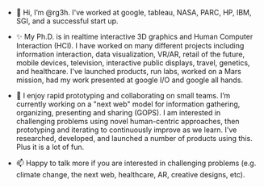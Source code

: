 - 👋 Hi, I’m @rg3h. I've worked at google, tableau, NASA, PARC, HP, IBM, SGI, and a successful start up.


- ✨ My Ph.D. is in realtime interactive 3D graphics and Human Computer Interaction (HCI). I have worked on many different projects including information interaction, data visualization, VR/AR, retail of the future, mobile devices, television, interactive public displays, travel, genetics, and healthcare. I've launched products, run labs, worked on a Mars mission, had my work presented at google I/O and google all hands.


- 👀 I enjoy rapid prototyping and collaborating on small teams. I’m currently working on a "next web" model for information gathering, organizing, presenting and sharing (GOPS). I am interested in challenging problems using novel human-centric approaches, then prototyping and iterating to continuously improve as we learn. I've researched, developed, and launched a number of products using this. Plus it is a lot of fun.


- 📫 Happy to talk more if you are interested in challenging problems (e.g. climate change, the next web, healthcare, AR, creative designs, etc).

<!---
rg3h/rg3h is a ✨ special ✨ repository because its `README.md` (this file) appears on your GitHub profile.
You can click the Preview link to take a look at your changes.
--->
